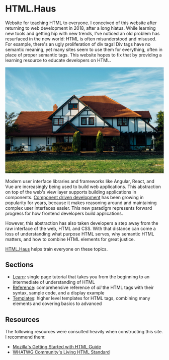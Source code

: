 # HTML.Haus

Website for teaching HTML to everyone. I conceived of this website after returning to web development in 2018, after a long hiatus. While learning new tools and getting hip with new trends, I've noticed an old problem has resurfaced in the new world: HTML is often misunderstood and misused. For example, there's an ugly proliferation of div tags! Div tags have no semantic meaning, yet many sites seem to use them for everything, often in place of proper semantic tags. This website hopes to fix that by providing a learning resource to educate developers on HTML.

![Large white rural house by Jesse Roberts on Unsplash](assets/jesse-roberts-561igiTyvSk-unsplash.jpg "HTML.Haus")

Modern user interface libraries and frameworks like Angular, React, and Vue are increasingly being used to build web applications. This abstraction on top of the web's view layer supports building applications in components. [Component driven development](https://blog.hichroma.com/component-driven-development-ce1109d56c8e) has been growing in popularity for years, because it makes reasoning around and maintaining complex user interfaces easier. This new paradigm represents forward progress for how frontend developers build applications.

However, this abstraction has also taken developers a step away from the raw interface of the web, HTML and CSS. With that distance can come a loss of understanding what purpose HTML serves, why semantic HTML matters, and how to combine HTML elements for great justice.

[HTML.Haus](https://html.haus/) helps train everyone on these topics.

## Sections

- [Learn](https://html.haus/learn.html): single page tutorial that takes you from the beginning to an intermediate of understanding of HTML
- [Reference](https://html.haus/reference.html): comprehensive reference of _all_ the HTML tags with their syntax, sample code, and a display example
- [Templates](https://html.haus/templates.html): higher level templates for HTML tags, combining many elements and covering basics to advanced

## Resources

The following resources were consulted heavily when constructing this site. I recommend them:

- [Mozilla's Getting Started with HTML Guide](https://developer.mozilla.org/en-US/docs/Learn/HTML/Introduction_to_HTML/Getting_started)
- [WHATWG Community's Living HTML Standard](https://html.spec.whatwg.org/multipage/indices.html)
